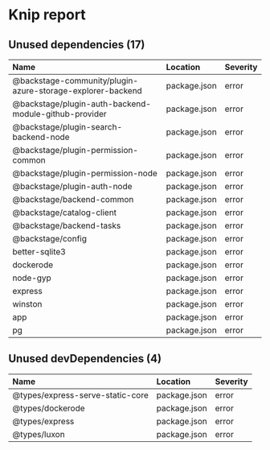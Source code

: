 # Knip report

## Unused dependencies (17)

| Name                                                       | Location     | Severity |
| :--------------------------------------------------------- | :----------- | :------- |
| @backstage-community/plugin-azure-storage-explorer-backend | package.json | error    |
| @backstage/plugin-auth-backend-module-github-provider      | package.json | error    |
| @backstage/plugin-search-backend-node                      | package.json | error    |
| @backstage/plugin-permission-common                        | package.json | error    |
| @backstage/plugin-permission-node                          | package.json | error    |
| @backstage/plugin-auth-node                                | package.json | error    |
| @backstage/backend-common                                  | package.json | error    |
| @backstage/catalog-client                                  | package.json | error    |
| @backstage/backend-tasks                                   | package.json | error    |
| @backstage/config                                          | package.json | error    |
| better-sqlite3                                             | package.json | error    |
| dockerode                                                  | package.json | error    |
| node-gyp                                                   | package.json | error    |
| express                                                    | package.json | error    |
| winston                                                    | package.json | error    |
| app                                                        | package.json | error    |
| pg                                                         | package.json | error    |

## Unused devDependencies (4)

| Name                             | Location     | Severity |
| :------------------------------- | :----------- | :------- |
| @types/express-serve-static-core | package.json | error    |
| @types/dockerode                 | package.json | error    |
| @types/express                   | package.json | error    |
| @types/luxon                     | package.json | error    |
